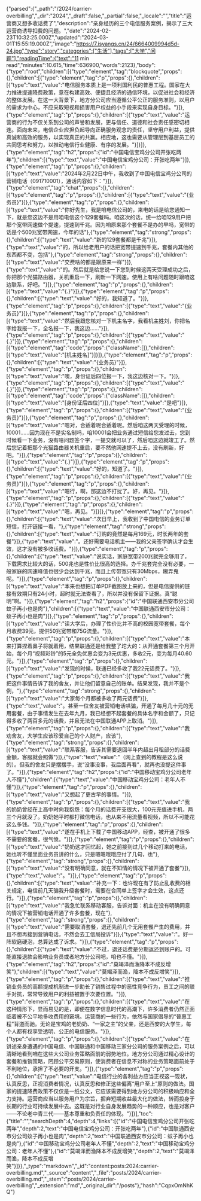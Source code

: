 {"parsed":{"_path":"/2024/carrier-overbilling","_dir":"2024","_draft":false,"_partial":false,"_locale":"","title":"运营商又想多收话费了","description":"亲身经历的三个电信服务案例，揭示了三大运营商诱导扣费的问题。","date":"2024-02-23T10:32:25.000Z","updated":"2024-03-01T15:55:19.000Z","image":"https://7.isyangs.cn/24/6664009994d5d-24.jpg","type":"story","categories":["生活"],"tags":["大学","问题"],"readingTime":{"text":"11 min read","minutes":10.615,"time":636900,"words":2123},"body":{"type":"root","children":[{"type":"element","tag":"blockquote","props":{},"children":[{"type":"element","tag":"p","props":{},"children":[{"type":"text","value":"电信服务本质上是一项利国利民的普惠工程。国家在大力推进提速降费政策，意在构建高效、便捷且经济的通信环境，以促进社会和经济的整体发展。在这一大背景下，地方分公司应当遵循公平公正的服务准则，以用户的需求为中心，不应采取短视和损害用户权益的小手段来实现自身目标。"}]},{"type":"element","tag":"p","props":{},"children":[{"type":"text","value":"运营商的行为不仅关系到公司的声誉和发展，更与信任、道德和社会责任感密切相连。面向未来，电信企业应担负起导向正确服务观念的责任，坚守用户利益，提供真诚和高效的服务，以实现真正的共赢。相应地，这也需要从管理层到基层员工的共同思考和努力，以推动电信行业健康、有序的发展。"}]}]},{"type":"element","tag":"h2","props":{"id":"中国电信宝鸡分公司开张吃两年"},"children":[{"type":"text","value":"中国电信宝鸡分公司：开张吃两年"}]},{"type":"element","tag":"p","props":{},"children":[{"type":"text","value":"2024年2月22日中午，我收到了中国电信宝鸡分公司的营销电话（091710001），通话内容如下："}]},{"type":"element","tag":"chat","props":{},"children":[{"type":"element","tag":"p","props":{},"children":[{"type":"text","value":"{业务员}"}]},{"type":"element","tag":"p","props":{},"children":[{"type":"text","value":"你好先生，我是咱电信公司的，来电的话是给您通知一下，就是您这边不是用咱电信这个129套餐吗。咱这次的话，统一给咱129用户把那个宽带网速做个提速，提速到千兆。因为咱原来那个套餐不是办的早吗，宽带的话是个500兆宽带网速，今年的话"},{"type":"element","tag":"strong","props":{},"children":[{"type":"text","value":"新的129套餐都是千兆"}]},{"type":"text","value":"的，所以给老用户的话把宽带提速到千兆，套餐内其他的东西都不变，包括"},{"type":"element","tag":"strong","props":{},"children":[{"type":"text","value":"交费啥的都是跟原来一样"}]},{"type":"text","value":"的。然后就是给您说一下您到时候这两天受理成功之后，你把那个光猫路由器，关机重启一下，刷新一下网速。使用上有啥问题随时跟咱这边联系，好吧。"}]},{"type":"element","tag":"p","props":{},"children":[{"type":"text","value":"{.}"}]},{"type":"element","tag":"p","props":{},"children":[{"type":"text","value":"好的，我知道了。"}]},{"type":"element","tag":"p","props":{},"children":[{"type":"text","value":"{业务员}"}]},{"type":"element","tag":"p","props":{},"children":[{"type":"text","value":"然后我跟您核对一下机主名字，我看机主姓刘，你把名字给我报一下，全名报一下，我这边……"}]},{"type":"element","tag":"p","props":{},"children":[{"type":"text","value":"{.}"}]},{"type":"element","tag":"p","props":{},"children":[{"type":"element","tag":"code","props":{"className":[]},"children":[{"type":"text","value":"[机主姓名]"}]}]},{"type":"element","tag":"p","props":{},"children":[{"type":"text","value":"{业务员}"}]},{"type":"element","tag":"p","props":{},"children":[{"type":"text","value":"噢，身份证后四位报一下，我这边核对一下。"}]},{"type":"element","tag":"p","props":{},"children":[{"type":"text","value":"{.}"}]},{"type":"element","tag":"p","props":{},"children":[{"type":"element","tag":"code","props":{"className":[]},"children":[{"type":"text","value":"[身份证后四位]"}]},{"type":"text","value":"是吧"}]},{"type":"element","tag":"p","props":{},"children":[{"type":"text","value":"{业务员}"}]},{"type":"element","tag":"p","props":{},"children":[{"type":"text","value":"嗯对，合适着呢合适着呢。然后咱这两天受理的时候，10001……因为现在不是实名制吗，咱10001会把业务通过短信给您发过去，您到时候看一下业务，没有啥问题签个字，一提交就可以了，然后咱这边就竣工了。然后您记着把那个光猫路由器关机重启，要不然他网速提不上去，没有刷新，好吧。"}]},{"type":"element","tag":"p","props":{},"children":[{"type":"text","value":"{.}"}]},{"type":"element","tag":"p","props":{},"children":[{"type":"text","value":"好的，知道了。"}]},{"type":"element","tag":"p","props":{},"children":[{"type":"text","value":"{业务员}"}]},{"type":"element","tag":"p","props":{},"children":[{"type":"text","value":"嗯行，啊，那这边不打扰了。好，再见。"}]},{"type":"element","tag":"p","props":{},"children":[{"type":"text","value":"{.}"}]},{"type":"element","tag":"p","props":{},"children":[{"type":"text","value":"嗯，再见。"}]}]},{"type":"element","tag":"p","props":{},"children":[{"type":"text","value":"次日早上，我收到了中国电信的业务订单短信，打开链接一看，"},{"type":"element","tag":"strong","props":{},"children":[{"type":"text","value":"订购的竟然是每月169元，时长两年的套餐"}]},{"type":"text","value":"。还好需要电话机主——我的父亲签字确认才会生效，这才没有被多收话费。"}]},{"type":"element","tag":"p","props":{},"children":[{"type":"text","value":"说实话，家庭宽带200兆就完全够用了，下载需求比较大的话，500兆也是性价比很高的选择。办千兆套完全没有必要，一般家庭的网速峰值也很少会达到千兆，而且上传带宽只有30Mbps，糊弄鬼呢。"}]},{"type":"element","tag":"p","props":{},"children":[{"type":"text","value":"本来也想把订单PDF截图放上来的，但是电信提供的链接有效期只有24小时，超时就无法查看了，所以并没有保留下证据。真“聪明”啊。"}]},{"type":"element","tag":"h2","props":{"id":"中国联通西安市分公司蚊子再小也是肉"},"children":[{"type":"text","value":"中国联通西安市分公司：蚊子再小也是肉"}]},{"type":"element","tag":"p","props":{},"children":[{"type":"text","value":"读大学后，办理了性价比并不高的校园宽带套餐，每个月收费39元，提供50兆宽带和75G流量。"}]},{"type":"element","tag":"p","props":{},"children":[{"type":"text","value":"本来打算捏着鼻子将就着用，结果联通还是给我整了坨大的：从开通套餐第三个月开始，每个月“视频彩铃”的5元全免优惠会变为3元优惠，多收2元，变为每月40.60元。"}]},{"type":"element","tag":"p","props":{},"children":[{"type":"text","value":"发现的时候，联通已经多收了我22元话费了。"}]},{"type":"element","tag":"p","props":{},"children":[{"type":"text","value":"我把这件事情告诉了我的舍友，并让他们留意自己的账单。结果发现，我并不是个例，"},{"type":"element","tag":"strong","props":{},"children":[{"type":"text","value":"大家每个月都被多收了两元话费"}]},{"type":"text","value":"。甚至一位舍友被营销电话哄骗，开通了每月几十元的无用套餐，由于事情发生在去年九月，我已经想不起套餐的具体名字和金额了，只记得多收了两百多元的话费，并且无法在中国联通APP上取消。"}]},{"type":"element","tag":"p","props":{},"children":[{"type":"text","value":"我劝舍友，大学生应该珍爱自己的个人财产，应该"},{"type":"element","tag":"strong","props":{},"children":[{"type":"text","value":"联系客服，告诉其需要退回半年内超出月租部分的话费金额，客服就会照做"}]},{"type":"text","value":"（网上查到的教程是这么说的）。但我的舍友只是摆摆手，说“没事没事，我后面再看”，就再也没提这件事了。"}]},{"type":"element","tag":"h2","props":{"id":"中国移动宝鸡分公司老年人不懂"},"children":[{"type":"text","value":"中国移动宝鸡分公司：老年人不懂"}]},{"type":"element","tag":"p","props":{},"children":[{"type":"text","value":"又想起了更古早的事情。"}]},{"type":"element","tag":"p","props":{},"children":[{"type":"text","value":"我的奶奶曾经在上高中时向我抱怨：每个月的话费开支很大，100元充值进手机，两三个月就没了。奶奶她平时都打微信电话，也从来不用流量看视频，所以不可能花这么多钱。"}]},{"type":"element","tag":"p","props":{},"children":[{"type":"text","value":"遂在手机上下载了中国移动APP，经查，被开通了很多不需要的套餐，很气愤。"}]},{"type":"element","tag":"p","props":{},"children":[{"type":"text","value":"奶奶这才回忆起，她之前接到过几个移动打来的电话，她也听不懂里面业务员讲的什么，只是嗯嗯哦哦应付了几句，也"},{"type":"element","tag":"strong","props":{},"children":[{"type":"text","value":"没有明确同意，就在不知情的情况下被开通了套餐"}]},{"type":"text","value":"。"}]},{"type":"element","tag":"p","props":{},"children":[{"type":"text","value":"补充一下：也许现在有了防止乱收费的相关规定，电信前几天骗我升级套餐时，需要在合同单上签字才会生效，这点还行。"}]},{"type":"element","tag":"p","props":{},"children":[{"type":"text","value":"我急忙联系移动客服，告诉对面：机主在没有明确同意的情况下被营销电话开通了许多套餐，现在"},{"type":"element","tag":"strong","props":{},"children":[{"type":"text","value":"需要取消套餐，退还先前几个无用套餐产生的费用，并且不想再接到营销电话，不然会去工信局投诉"}]},{"type":"text","value":"。好一阵软磨硬泡，总算达成了诉求。"}]},{"type":"element","tag":"p","props":{},"children":[{"type":"text","value":"不过，退还话费是分期返还到账户的。可能直接退款会影响业务员或者地方分公司吧，咱也不懂。"}]},{"type":"element","tag":"h2","props":{"id":"莫竭泽而渔降本不成反增笑"},"children":[{"type":"text","value":"莫竭泽而渔，降本不成反增笑"}]},{"type":"element","tag":"p","props":{},"children":[{"type":"text","value":"推销业务员的高额提成机制进一步助长了销售过程中的恶性竞争行为，员工之间的联手对抗，常常导致用户的利益被置于次要位置。"}]},{"type":"element","tag":"p","props":{},"children":[{"type":"text","value":"在这种情形下，显而易见的是，即便在数字信息时代的高潮下，许多消费者仍然正面临着被不公平地多收费用的窘境。运营商的一些行为，依然与国家倡导的“普惠工程”背道而驰。无论是宝鸡的老奶奶、“一家之主”的父亲，还是西安的大学生，每个人都有权享受透明、公正的电信服务。"}]},{"type":"element","tag":"p","props":{},"children":[{"type":"text","value":"在讲述亲身遭遇的中国电信、中国联通和中国移动三家分公司的服务案例之后，可以清晰地看到咱在这些大公司业务策略面前的弱势地位。地方分公司通过精心设计的套餐和推销策略，罔顾公平交易原则，使消费者在信息不对称的业务策略面前处于不利地位，承担了不必要的开支。"}]},{"type":"element","tag":"p","props":{},"children":[{"type":"text","value":"电信行业的各利益方应当正视这一现状，认真反思，正视消费者情况，认真反思和修正这些偏离“用户至上”原则的做法。国家的提速降费政策不仅仅是一纸公文，它应该需要得到地方分公司的积极响应和全力支持。运营商应当以服务用户为宗旨，摒弃短期收益最大化的做法，转而投身于长期的行业可持续发展中去。这既是对行业自身发展趋势的一种顺应，也是对客户——不论老中青三代——基本尊重和负责任的体现。"}]}],"toc":{"title":"","searchDepth":4,"depth":4,"links":[{"id":"中国电信宝鸡分公司开张吃两年","depth":2,"text":"中国电信宝鸡分公司：开张吃两年"},{"id":"中国联通西安市分公司蚊子再小也是肉","depth":2,"text":"中国联通西安市分公司：蚊子再小也是肉"},{"id":"中国移动宝鸡分公司老年人不懂","depth":2,"text":"中国移动宝鸡分公司：老年人不懂"},{"id":"莫竭泽而渔降本不成反增笑","depth":2,"text":"莫竭泽而渔，降本不成反增笑"}]}},"_type":"markdown","_id":"content:posts:2024:carrier-overbilling.md","_source":"content","_file":"posts/2024/carrier-overbilling.md","_stem":"posts/2024/carrier-overbilling","_extension":"md","_original_dir":"/posts"},"hash":"CqpxOmNhKQ"}